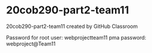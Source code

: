 # 20cob290-part2-team11
20cob290-part2-team11 created by GitHub Classroom

Password for root user: webprojectteam11
pma password: webproject@Team11
